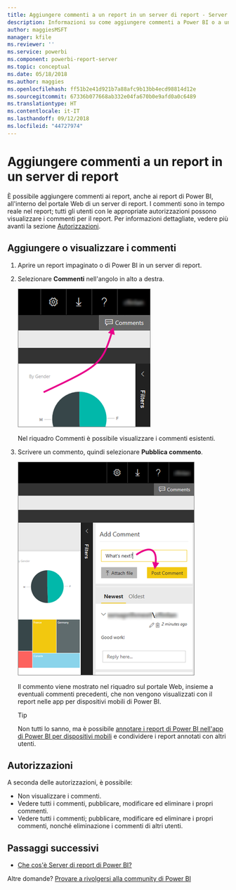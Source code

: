 ```yaml
---
title: Aggiungere commenti a un report in un server di report - Server di report di Power BI
description: Informazioni su come aggiungere commenti a Power BI o a un report impaginato in un server di report di Power BI o a un server di report di SQL Server Reporting Services.
author: maggiesMSFT
manager: kfile
ms.reviewer: ''
ms.service: powerbi
ms.component: powerbi-report-server
ms.topic: conceptual
ms.date: 05/18/2018
ms.author: maggies
ms.openlocfilehash: ff51b2e41d921b7a88afc9b13bb4ecd98814d12e
ms.sourcegitcommit: 67336b077668ab332e04fa670b0e9afd0a0c6489
ms.translationtype: HT
ms.contentlocale: it-IT
ms.lasthandoff: 09/12/2018
ms.locfileid: "44727974"
---
```

# <a name="add-comments-to-a-report-in-a-report-server"></a>Aggiungere commenti a un report in un server di report
È possibile aggiungere commenti ai report, anche ai report di Power BI, all'interno del portale Web di un server di report. I commenti sono in tempo reale nel report; tutti gli utenti con le appropriate autorizzazioni possono visualizzare i commenti per il report. Per informazioni dettagliate, vedere più avanti la sezione [Autorizzazioni](#permissions).

## <a name="add-or-view-comments"></a>Aggiungere o visualizzare i commenti
1. Aprire un report impaginato o di Power BI in un server di report.
2. Selezionare **Commenti** nell'angolo in alto a destra.
   
    ![Selezionare Commenti](media/add-comments/report-server-web-portal-comments-button.png)
   
    Nel riquadro Commenti è possibile visualizzare i commenti esistenti.
3. Scrivere un commento, quindi selezionare **Pubblica commento**.
   
    ![Pubblica commento](media/add-comments/report-server-web-portal-comments-pane.png)
   
    Il commento viene mostrato nel riquadro sul portale Web, insieme a eventuali commenti precedenti, che non vengono visualizzati con il report nelle app per dispositivi mobili di Power BI.
   
   > [!TIP]
   > Non tutti lo sanno, ma è possibile [annotare i report di Power BI nell'app di Power BI per dispositivi mobili](../consumer/mobile/mobile-annotate-and-share-a-tile-from-the-mobile-apps.md) e condividere i report annotati con altri utenti.
   > 
   > 

## <a name="permissions"></a>Autorizzazioni
A seconda delle autorizzazioni, è possibile:

* Non visualizzare i commenti.
* Vedere tutti i commenti, pubblicare, modificare ed eliminare i propri commenti.
* Vedere tutti i commenti; pubblicare, modificare ed eliminare i propri commenti, nonché eliminazione i commenti di altri utenti.

## <a name="next-steps"></a>Passaggi successivi
* [Che cos'è Server di report di Power BI?](get-started.md)  

Altre domande? [Provare a rivolgersi alla community di Power BI](https://community.powerbi.com/)


